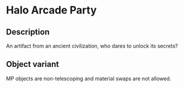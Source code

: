 # Halo Arcade Party

## Description

An artifact from an ancient civilization, who dares to unlock its secrets?

## Object variant

MP objects are non-telescoping and material swaps are not allowed.
